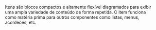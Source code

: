 Itens são blocos compactos e altamente flexível diagramados para exibir uma ampla variedade de conteúdo de forma repetida. O item funciona como matéria prima para outros componentes como listas, menus, acordeões, etc.
